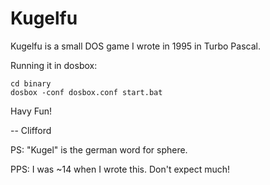 Kugelfu
=======

Kugelfu is a small DOS game I wrote in 1995 in Turbo Pascal.

Running it in dosbox:

```
cd binary
dosbox -conf dosbox.conf start.bat
```

Havy Fun!

 -- Clifford

PS: "Kugel" is the german word for sphere.

PPS: I was ~14 when I wrote this. Don't expect much!
